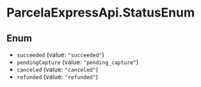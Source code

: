 # ParcelaExpressApi.StatusEnum

## Enum

* `succeeded` (value: `"succeeded"`)
* `pendingCapture` (value: `"pending_capture"`)
* `canceled` (value: `"canceled"`)
* `refunded` (value: `"refunded"`)
